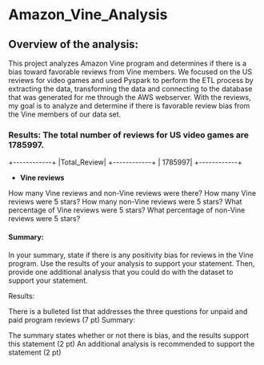 # Amazon_Vine_Analysis
## Overview of the analysis: 
This project analyzes Amazon Vine program and determines if there is a bias toward favorable reviews from Vine members.
We focused on the US reviews for video games and used Pyspark to perform the ETL process by extracting the data, transforming the data and connecting to the database that was generated for me through the AWS webserver. With the reviews, my goal is to analyze and determine if there is favorable review bias from the Vine members of our data set.

### Results: The total number of reviews for US video games are 1785997.

+------------+
|Total_Review|
+------------+
|     1785997|
+------------+

* **Vine reviews**

How many Vine reviews and non-Vine reviews were there?
How many Vine reviews were 5 stars? How many non-Vine reviews were 5 stars?
What percentage of Vine reviews were 5 stars? What percentage of non-Vine reviews were 5 stars?


#### Summary: 
In your summary, state if there is any positivity bias for reviews in the Vine program. Use the results of your analysis to support your statement. Then, provide one additional analysis that you could do with the dataset to support your statement.



Results:

There is a bulleted list that addresses the three questions for unpaid and paid program reviews (7 pt)
Summary:

The summary states whether or not there is bias, and the results support this statement (2 pt)
An additional analysis is recommended to support the statement (2 pt)
